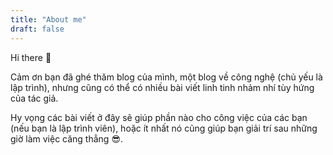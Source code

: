 ```yaml
---
title: "About me"
draft: false
---
```


Hi there 👋

Cảm ơn bạn đã ghé thăm blog của mình, một blog về công nghệ (chủ yếu là lập trình), nhưng cũng có thể có nhiều bài viết linh tinh nhảm nhí tùy hứng của tác giả.

Hy vọng các bài viết ở đây sẽ giúp phần nào cho công việc của các bạn (nếu bạn là lập trình viên), hoặc ít nhất nó cũng giúp bạn giải trí sau những giờ làm việc căng thẳng 😎.
